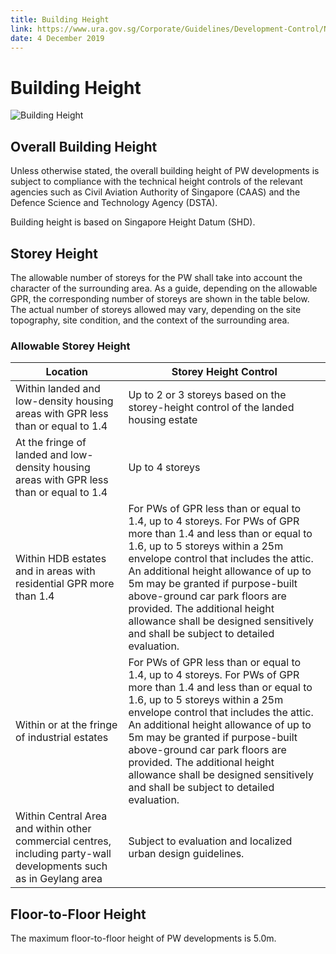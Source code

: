 ```yaml
---
title: Building Height
link: https://www.ura.gov.sg/Corporate/Guidelines/Development-Control/Non-Residential/PW/Building-Height
date: 4 December 2019
---
```


# Building Height

![Building Height](https://www.ura.gov.sg/-/media/Corporate/Guidelines/Development-control/Others/PW01_Building_Height.jpg?h=100%25&w=100%25)

## Overall Building Height

Unless otherwise stated, the overall building height of PW developments is subject to compliance with the technical height controls of the relevant agencies such as Civil Aviation Authority of Singapore (CAAS) and the Defence Science and Technology Agency (DSTA).

Building height is based on Singapore Height Datum (SHD).

## Storey Height

The allowable number of storeys for the PW shall take into account the character of the surrounding area. As a guide, depending on the allowable GPR, the corresponding number of storeys are shown in the table below. The actual number of storeys allowed may vary, depending on the site topography, site condition, and the context of the surrounding area.

### Allowable Storey Height

**Location** | **Storey Height Control**
--- | ---
Within landed and low-density housing areas with GPR less than or equal to 1.4 | Up to 2 or 3 storeys based on the storey-height control of the landed housing estate
At the fringe of landed and low-density housing areas with GPR less than or equal to 1.4 | Up to 4 storeys
Within HDB estates and in areas with residential GPR more than 1.4 | For PWs of GPR less than or equal to 1.4, up to 4 storeys. For PWs of GPR more than 1.4 and less than or equal to 1.6, up to 5 storeys within a 25m envelope control that includes the attic. An additional height allowance of up to 5m may be granted if purpose-built above-ground car park floors are provided. The additional height allowance shall be designed sensitively and shall be subject to detailed evaluation.
Within or at the fringe of industrial estates | For PWs of GPR less than or equal to 1.4, up to 4 storeys. For PWs of GPR more than 1.4 and less than or equal to 1.6, up to 5 storeys within a 25m envelope control that includes the attic. An additional height allowance of up to 5m may be granted if purpose-built above-ground car park floors are provided. The additional height allowance shall be designed sensitively and shall be subject to detailed evaluation.
Within Central Area and within other commercial centres, including party-wall developments such as in Geylang area | Subject to evaluation and localized urban design guidelines.

## Floor-to-Floor Height

The maximum floor-to-floor height of PW developments is 5.0m.


